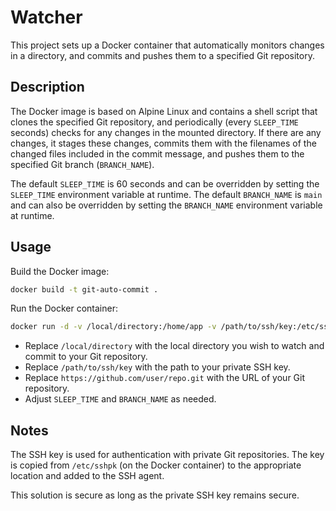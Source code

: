 # Watcher

This project sets up a Docker container that automatically monitors changes in a directory, and commits and pushes them to a specified Git repository.

## Description

The Docker image is based on Alpine Linux and contains a shell script that clones the specified Git repository, and periodically (every `SLEEP_TIME` seconds) checks for any changes in the mounted directory. If there are any changes, it stages these changes, commits them with the filenames of the changed files included in the commit message, and pushes them to the specified Git branch (`BRANCH_NAME`).

The default `SLEEP_TIME` is 60 seconds and can be overridden by setting the `SLEEP_TIME` environment variable at runtime. The default `BRANCH_NAME` is `main` and can also be overridden by setting the `BRANCH_NAME` environment variable at runtime.

## Usage

Build the Docker image:
```sh
docker build -t git-auto-commit .
```

Run the Docker container:
```sh
docker run -d -v /local/directory:/home/app -v /path/to/ssh/key:/etc/sshpk -e CLONE_URL='https://github.com/user/repo.git' -e SLEEP_TIME=120 -e BRANCH_NAME=dev --name git-auto-commit git-auto-commit
```
- Replace `/local/directory` with the local directory you wish to watch and commit to your Git repository.
- Replace `/path/to/ssh/key` with the path to your private SSH key.
- Replace `https://github.com/user/repo.git` with the URL of your Git repository.
- Adjust `SLEEP_TIME` and `BRANCH_NAME` as needed.

## Notes

The SSH key is used for authentication with private Git repositories. The key is copied from `/etc/sshpk` (on the Docker container) to the appropriate location and added to the SSH agent.

This solution is secure as long as the private SSH key remains secure.